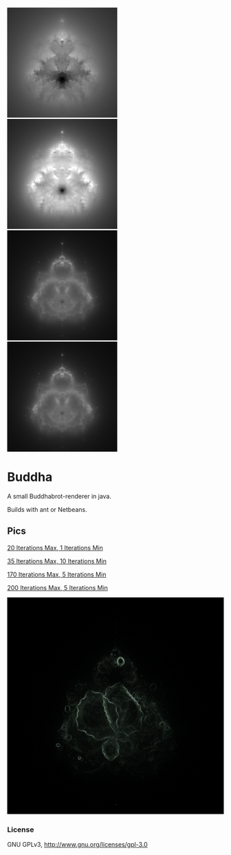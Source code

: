 [![20 Iterations Max, 1 Iterations Min][20-1-t]][20-1]
[![35 Iterations Max, 10 Iterations Min][35-10-t]][35-10]
[![170 Iterations Max, 5 Iterations Min][170-5-t]][170-5]
[![200 Iterations Max, 5 Iterations Min][200-5-t]][200-5]

[20-1-t]: examples/buddha-20-1-2926M-thumb.png "20 Iterations Max, 1 Iterations Min"
[35-10-t]: examples/buddha-35-10-3903M-thumb.png "35 Iterations Max, 10 Iterations Min"
[170-5-t]: examples/buddha-170-5-3049M-thumb.png "170 Iterations Max, 5 Iterations Min"
[200-5-t]: examples/buddha-200-5-4170M-thumb.png "200 Iterations Max, 5 Iterations Min"

# Buddha


A small Buddhabrot-renderer in java.

Builds with ant or Netbeans.

## Pics

[20 Iterations Max, 1 Iterations Min][20-1]

[35 Iterations Max, 10 Iterations Min][35-10]

[170 Iterations Max, 5 Iterations Min][170-5]

[200 Iterations Max, 5 Iterations Min][200-5]

[20-1]: examples/buddha-20-1-2926M-1024px.png
[35-10]: examples/buddha-35-10-3903M-1024px.png
[170-5]: examples/buddha-170-5-3049M-1024px.png
[200-5]: examples/buddha-200-5-4170M-1024px.png

![1M Iterations max, 1 Iterations Min][1M-1]

[1M-1]: examples/buddha-1M-1-4M-1024px.png "1M Iterations max, 1 Iterations Min"

### License

GNU GPLv3, http://www.gnu.org/licenses/gpl-3.0
